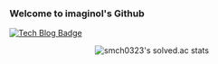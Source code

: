 ### Welcome to imaginol's Github



[![Tech Blog Badge](http://img.shields.io/badge/-C%20++-black?style=flat-square)](https://zzsza.github.io/)


  <div align=center>

  ![smch0323's solved.ac stats](https://github-readme-solvedac.hyp3rflow.vercel.app/api/?handle=smch0323) 
  
  </div>
